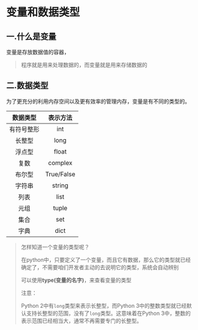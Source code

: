 # 变量和数据类型

## 一.什么是变量

变量是存放数据值的容器，

> 程序就是用来处理数据的，而变量就是用来存储数据的

## 二.数据类型

为了更充分的利用内存空间以及更有效率的管理内存，变量是有不同的类型的。

|  数据类型  |  表示方法  |
| :--------: | :--------: |
| 有符号整形 |    int     |
|   长整型   |    long    |
|   浮点型   |   float    |
|    复数    |  complex   |
|   布尔型   | True/False |
|   字符串   |   string   |
|    列表    |    list    |
|    元组    |   tuple    |
|    集合    |    set     |
|    字典    |    dict    |

>  怎样知道一个变量的类型呢？
>
> 在python中，只要定义了一个变量，而且它有数据，那么它的类型就已经确定了，不需要咱们开发者主动的去说明它的类型，系统会自动辨别
>
> 可以使用**type(变量的名字)**，来查看变量的类型
>
> 注意：
>
> Python 2中有`long`类型来表示长整型，而Python 3中的整数类型就已经默认支持长整型的范围，没有了`long`类型。这意味着在Python 3中，整数的表示范围已经相当大，通常不再需要专门的长整型。

